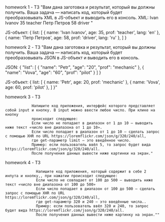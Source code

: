 homework 1 - ТЗ "Вам дана заготовка и результат, который вы должны получить. Ваша задача — написать код, который будет преобразовывать XML в JS-объект
и выводить его в консоль. XML:
<list>
  <student>
    <name lang="en">
      <first>Ivan</first>
      <second>Ivanov</second>
    </name>
    <age>35</age>
    <prof>teacher</prof>
  </student>
  <student>
    <name lang="ru">
      <first>Петр</first>
      <second>Петров</second>
    </name>
    <age>58</age>
    <prof>driver</prof>
  </student>
</list>"
  
  JS-объект:
{
  list: [
    { name: 'Ivan Ivanov', age: 35, prof: 'teacher', lang: 'en' },
    { name: 'Петр Петров', age: 58, prof: 'driver', lang: 'ru' },
  ]
}
     
     
homework 2 - ТЗ "Вам дана заготовка и результат, который вы должны получить. Ваша задача — написать код, который будет преобразовывать JSON в JS-объект
и выводить его в консоль.

JSON:
{
 "list": [
  {
   "name": "Petr",
   "age": "20",
   "prof": "mechanic"
  },
  {
   "name": "Vova",
   "age": "60",
   "prof": "pilot"
  }
 ]
}

JS-объект:
{
  list: [
    { name: 'Petr', age: 20, prof: 'mechanic' },
    { name: 'Vova', age: 60, prof: 'pilot' },
  ]
}"


homework 3 - ТЗ  

                Напишите код приложения, интерфейс которого представляет собой input и кнопку. В input можно ввести любое число. При клике на кнопку 
                происходит следующее:
                Если число не попадает в диапазон от 1 до 10 — выводить ниже текст «число вне диапазона от 1 до 10».
                Если число попадает в диапазон от 1 до 10 — сделать запрос c помощью XHR по URL https://loremflickr.com/json/g/320/240/all, 
                где get-параметр limit — это введённое число.
                Пример: если пользователь ввёл 5, то запрос будет вида https://loremflickr.com/json/g/320/240/all.
                После получения данных вывести ниже картинки на экран."
                
                
homework 4 - ТЗ 


                  Напишите код приложения, который содержит в себе 2 инпута и кнопку,, при нажатии происходит следующее:
                  Если число не совпадает от 100 до 500 — выводить ниже текст «число вне диапазона от 100 до 500»
                  Если число попадает в диапазон от 100 до 500 — сделать запрос c помощью XHR по URL https://loremflickr.com/json/g/320/240/all, 
                  где get-параметр 320 и 240 — это введённые числа..
                  Пример: если пользователь ввёл 320 и 240, то запрос будет вида https://loremflickr.com/json/g/320/240/all.
                  После получения данных вывести ниже картинку на экран.""
